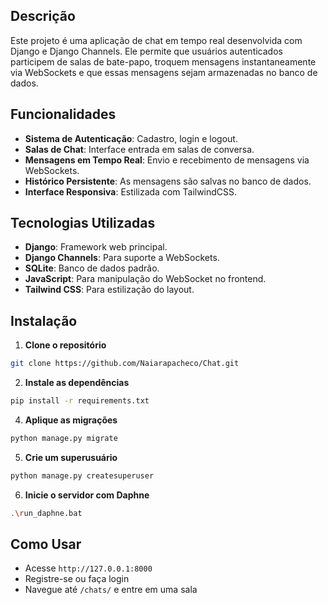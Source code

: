 ## Descrição
Este projeto é uma aplicação de chat em tempo real desenvolvida com Django e Django Channels. Ele permite que usuários autenticados participem de salas de bate-papo, troquem mensagens instantaneamente via WebSockets e que essas mensagens sejam armazenadas no banco de dados.

## Funcionalidades
- **Sistema de Autenticação**: Cadastro, login e logout.
- **Salas de Chat**: Interface entrada em salas de conversa.
- **Mensagens em Tempo Real**: Envio e recebimento de mensagens via WebSockets.
- **Histórico Persistente**: As mensagens são salvas no banco de dados.
- **Interface Responsiva**: Estilizada com TailwindCSS.

## Tecnologias Utilizadas
- **Django**: Framework web principal.
- **Django Channels**: Para suporte a WebSockets.
- **SQLite**: Banco de dados padrão.
- **JavaScript**: Para manipulação do WebSocket no frontend.
- **Tailwind CSS**: Para estilização do layout.

## Instalação
1. **Clone o repositório**
```bash
git clone https://github.com/Naiarapacheco/Chat.git
```

2. **Instale as dependências**
```bash
pip install -r requirements.txt
```

4. **Aplique as migrações**
```bash
python manage.py migrate
```

5. **Crie um superusuário**
```bash
python manage.py createsuperuser
```

6. **Inicie o servidor com Daphne**
```bash
.\run_daphne.bat 
```

## Como Usar
- Acesse `http://127.0.0.1:8000`
- Registre-se ou faça login
- Navegue até `/chats/` e entre em uma sala


